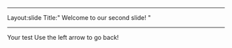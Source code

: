 ___
Layout:slide
Title:" Welcome to our second slide! "
___
Your test
Use the left arrow to go back!
